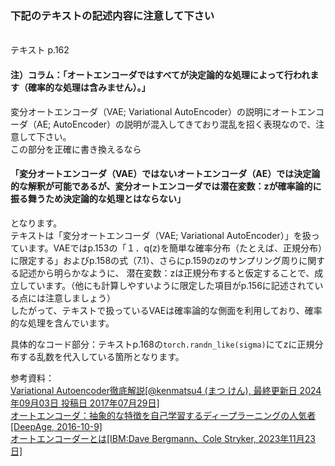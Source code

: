 ### 下記のテキストの記述内容に注意して下さい
<br>
テキスト p.162

#### 注）コラム：「オートエンコーダではすべてが決定論的な処理によって行われます（確率的な処理は含みません）。」
変分オートエンコーダ（VAE; Variational AutoEncoder）の説明にオートエンコーダ（AE; AutoEncoder）の説明が混入してきており混乱を招く表現なので、注意して下さい。<br>
この部分を正確に書き換えるなら
#### 「変分オートエンコーダ（VAE）ではないオートエンコーダ（AE）では決定論的な解釈が可能であるが、変分オートエンコーダでは潜在変数：zが確率論的に振る舞うため決定論的な処理とはならない」
となります。
<br>
テキストは「変分オートエンコーダ（VAE; Variational AutoEncoder）」を扱っています。VAEではp.153の「１．q(z)を簡単な確率分布（たとえば、正規分布）に限定する」およびp.158の式（7.1）、さらにp.159のzのサンプリング周りに関する記述から明らかなように、
潜在変数：zは正規分布すると仮定することで、成立しています。（他にも計算しやすいように限定した項目がp.156に記述されている点には注意しましょう）<br>
したがって、テキストで扱っているVAEは確率論的な側面を利用しており、確率的な処理を含んでいます。<br>

具体的なコード部分：テキストp.168の```torch.randn_like(sigma)```にてzに正規分布する乱数を代入している箇所となります。<br>

参考資料：<br>
<a href="https://qiita.com/kenmatsu4/items/b029d697e9995d93aa24">Variational Autoencoder徹底解説[@kenmatsu4 (まつ けん), 最終更新日 2024年09月03日
投稿日 2017年07月29日]</a><br>
<a href="https://deepage.net/deep_learning/2016/10/09/deeplearning_autoencoder.html">オートエンコーダ：抽象的な特徴を自己学習するディープラーニングの人気者[DeepAge, 2016-10-9]</a><br>
<a href="https://www.ibm.com/jp-ja/topics/autoencoder">オートエンコーダーとは[IBM:Dave Bergmann、Cole Stryker, 2023年11月23日]</a><br>
